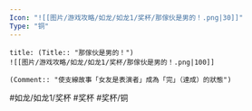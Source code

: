 ```yaml
---
Icon: "![[图片/游戏攻略/如龙/如龙1/奖杯/那傢伙是男的！.png|30]]"
Type: "铜"
---
```

```ad-common-bronze-trophy
title: (Title:: "那傢伙是男的！")
![[图片/游戏攻略/如龙/如龙1/奖杯/那傢伙是男的！.png|100]]

(Comment:: "使支線故事「女友是表演者」成為「完」（達成）的狀態")
```

#如龙/如龙1/奖杯 #奖杯 #奖杯/铜
